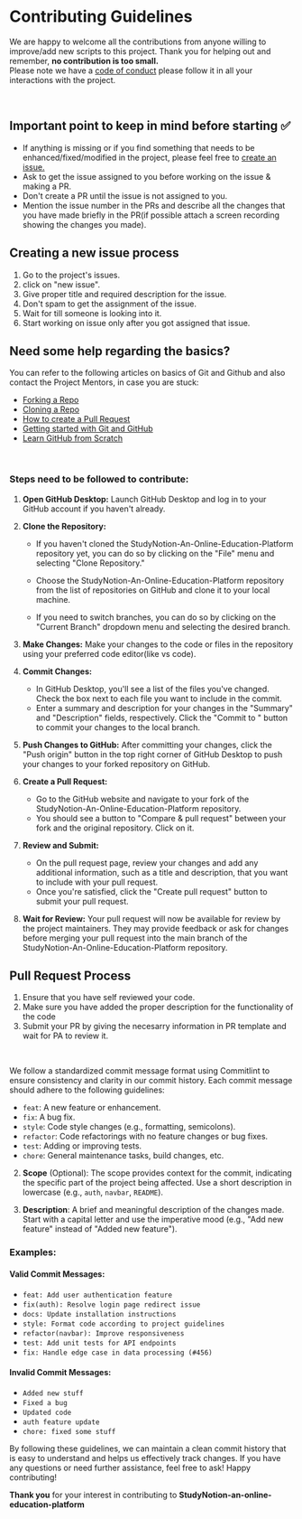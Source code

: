 # **Contributing Guidelines**
We are happy to welcome all the contributions from anyone willing to improve/add new scripts to this project.
Thank you for helping out and remember, **no contribution is too small.**
<br>
Please note we have a [code of conduct](CODE_OF_CONDUCT.md)  please follow it in all your interactions with the project.



<br>

## Important point to keep in mind before starting ✅

- If anything is missing or if you find something that needs to be enhanced/fixed/modified in the project, please feel free to [create an issue.](https://github.com/Muskansahuincredible/StudyNotion-An-Online-Education-Platform/issues/new/choose)
- Ask to get the issue assigned to you before working on the issue & making a PR.
- Don't create a PR until the issue is not assigned to you.
- Mention the issue number in the PRs and describe all the changes that you have made briefly in the PR(if possible attach a screen recording showing the changes you made).


## **Creating a new issue process**

1. Go to the project's issues.
2. click on "new issue". 
3. Give proper title and required description for the issue.
4. Don't spam to get the assignment of the issue.
5. Wait for till someone is looking into it.
6. Start working on issue only after you got assigned that issue.


## **Need some help regarding the basics?**

You can refer to the following articles on basics of Git and Github and also contact the Project Mentors,
in case you are stuck:

- [Forking a Repo](https://help.github.com/en/github/getting-started-with-github/fork-a-repo)
- [Cloning a Repo](https://help.github.com/en/desktop/contributing-to-projects/creating-an-issue-or-pull-request)
- [How to create a Pull Request](https://opensource.com/article/19/7/create-pull-request-github)
- [Getting started with Git and GitHub](https://towardsdatascience.com/getting-started-with-git-and-github-6fcd0f2d4ac6)
- [Learn GitHub from Scratch](https://docs.github.com/en/get-started/start-your-journey/git-and-github-learning-resources)

<br>

### Steps need to be followed to contribute:

1. **Open GitHub Desktop:**
   Launch GitHub Desktop and log in to your GitHub account if you haven't already.

2. **Clone the Repository:**
   - If you haven't cloned the StudyNotion-An-Online-Education-Platform repository yet, you can do so by clicking on the "File" menu and selecting "Clone Repository."
   - Choose the StudyNotion-An-Online-Education-Platform repository from the list of repositories on GitHub and clone it to your local machine.

   - If you need to switch branches, you can do so by clicking on the "Current Branch" dropdown menu and selecting the desired branch.

4. **Make Changes:**
   Make your changes to the code or files in the repository using your preferred code editor(like vs code).

5. **Commit Changes:**
   - In GitHub Desktop, you'll see a list of the files you've changed. Check the box next to each file you want to include in the commit.
   - Enter a summary and description for your changes in the "Summary" and "Description" fields, respectively. Click the "Commit to <branch-name>" button to commit your changes to the local branch.

6. **Push Changes to GitHub:**
     After committing your changes, click the "Push origin" button in the top right corner of GitHub Desktop to push your changes to your forked repository on GitHub.

7. **Create a Pull Request:**
     -  Go to the GitHub website and navigate to your fork of the StudyNotion-An-Online-Education-Platform repository.
     -  You should see a button to "Compare & pull request" between your fork and the original repository. Click on it.

8. **Review and Submit:**
   - On the pull request page, review your changes and add any additional information, such as a title and description, that you want to include with your pull request.
   - Once you're satisfied, click the "Create pull request" button to submit your pull request.

9. **Wait for Review:**
    Your pull request will now be available for review by the project maintainers. They may provide feedback or ask for changes before merging your pull request into the main branch of the StudyNotion-An-Online-Education-Platform repository.


## **Pull Request Process**

1. Ensure that you have self reviewed your code.
2. Make sure you have added the proper description for the functionality of the code
3. Submit your PR by giving the necesarry information in PR template and wait for PA to review it.

<br>


We follow a standardized commit message format using Commitlint to ensure consistency and clarity in our commit history. Each commit message should adhere to the following guidelines:

   - `feat`: A new feature or enhancement.
   - `fix`: A bug fix.
   - `style`: Code style changes (e.g., formatting, semicolons).
   - `refactor`: Code refactorings with no feature changes or bug fixes.
   - `test`: Adding or improving tests.
   - `chore`: General maintenance tasks, build changes, etc.

2. **Scope** (Optional): The scope provides context for the commit, indicating the specific part of the project being affected. Use a short description in lowercase (e.g., `auth`, `navbar`, `README`).

3. **Description**: A brief and meaningful description of the changes made. Start with a capital letter and use the imperative mood (e.g., "Add new feature" instead of "Added new feature").


### Examples:

#### Valid Commit Messages:
- `feat: Add user authentication feature`
- `fix(auth): Resolve login page redirect issue`
- `docs: Update installation instructions`
- `style: Format code according to project guidelines`
- `refactor(navbar): Improve responsiveness`
- `test: Add unit tests for API endpoints`
- `fix: Handle edge case in data processing (#456)`

#### Invalid Commit Messages:

- `Added new stuff`
- `Fixed a bug`
- `Updated code`
- `auth feature update`
- `chore: fixed some stuff`


By following these guidelines, we can maintain a clean commit history that is easy to understand and helps us effectively track changes. If you have any questions or need further assistance, feel free to ask! Happy contributing!


**Thank you** for your interest in contributing to **StudyNotion-an-online-education-platform**
